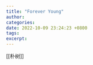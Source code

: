 ```yaml
---
title: "Forever Young"
author: 
categories: 
date: 2022-10-09 23:24:23 +0800
tags: 
excerpt: 
---
```


[[朴树]]



